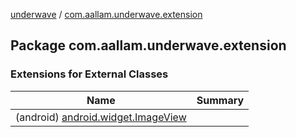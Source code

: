 [underwave](../index.md) / [com.aallam.underwave.extension](./index.md)

## Package com.aallam.underwave.extension

### Extensions for External Classes

| Name | Summary |
|---|---|
| (android) [android.widget.ImageView](android.widget.-image-view/index.md) |  |
